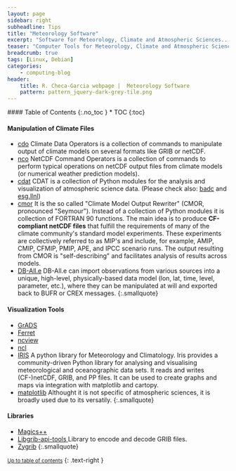 ```yaml
---
layout: page
sidebar: right
subheadline: Tips
title: "Meteorology Software"
excerpt: "Software for Meteorology, Climate and Atmospheric Sciences..."
teaser: "Computer Tools for Meteorology, Climate and Atmospheric Sciences..."
breadcrumb: true
tags: [Linux, Debian]
categories:
    - computing-blog
header:
    title: R. Checa-Garcia webpage |  Meteorology Software
    pattern: pattern_jquery-dark-grey-tile.png
---
```




<section id="table-of-contents" class="toc">
<div class="panel radius" markdown="1">
#### Table of Contents
{:.no_toc }
*  TOC
{:toc}
</div>
</section><!-- /#table-of-contents -->


#### Manipulation of Climate Files

- [cdo](https://code.zmaw.de/projects/cdo) Climate Data Operators is a collection of commands to manipulate output of climate models on several formats like GRIB or netCDF.
- [nco](http://nco.sourceforge.net/) NetCDF Command Operators is a collection of commands to perform typical operations on netCDF output files from climate models (or numerical weather prediction models).
- [cdat](http://sourceforge.net/projects/cdat/) CDAT is a collection of Python modules for the analysis and visualization of atmospheric science data. (Please check also: [badc](https://badc.nerc.ac.uk/help/software/cdat/) and [esg.llnl]( http://esg.llnl.gov/cdat))
- [cmor](http://www-pcmdi.llnl.gov/software-portal/cmor/documentation) It is the so called "Climate Model Output Rewriter" (CMOR, pronounced "Seymour"). Instead of a collection of Python modules it is collection of FORTRAN 90 functions. The main idea is to produce **CF-compliant netCDF files** that fulfill the requirements of many of the climate community's standard model experiments. These experiments are collectively referred to as MIP's and include, for example, AMIP, CMIP, CFMIP, PMIP, APE, and IPCC scenario runs. The output resulting from CMOR is "self-describing" and facilitates analysis of results across models. 
- [DB-All.e](http://www.arpa.emr.it/dettaglio_documento.asp?id=514&idlivello=64) DB-All.e can import observations from various sources into a unique, high-level, physically-based data model (lon, lat, time, level, parameter, etc.), where they can be manipulated at will and exported back to BUFR or CREX messages.
{:.smallquote}

#### Visualization Tools

- [GrADS](https://code.zmaw.de/projects/cdo)
- [Ferret](http://nco.sourceforge.net/)
- [ncview](http://meteora.ucsd.edu/~pierce/ncview_home_page.html)
- [ncl](http://www.ncl.ucar.edu/overview.shtml)
- [IRIS](http://scitools.org.uk/iris/) A python library for Meteorology and Climatology. Iris provides a community-driven Python library for analysing and visualising meteorological and oceanographic data sets. It reads and writes (CF-)netCDF, GRIB, and PP files. It can be used to create graphs and maps via integration with matplotlib and cartopy.
- [matplotlib](http://matplotlib.org) Althought it is not specific of atmospheric sciences, it is broadly used due to its versatily.
{:.smallquote}

#### Libraries

- [Magics++](https://software.ecmwf.int/wiki/display/MAGP/Magics)
- [Libgrib-api-tools ](https://software.ecmwf.int/wiki/display/GRIB/Home) Library to encode and decode GRIB files.
- [Zygrib](http://www.zygrib.org/)
{:.smallquote}


<small markdown="1">[Up to table of contents](#toc)</small>
{: .text-right }

